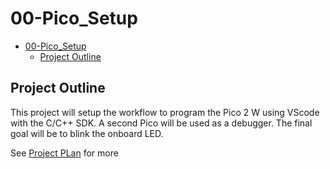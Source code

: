 # 00-Pico_Setup

- [00-Pico\_Setup](#00-pico_setup)
  - [Project Outline](#project-outline)


## Project Outline

This project will setup the workflow to program the Pico 2 W using VScode with the C/C++ SDK.
A second Pico will be used as a debugger. The final goal will be to blink the onboard LED.

See [Project PLan](./Notes/Project_Plan.md) for more
